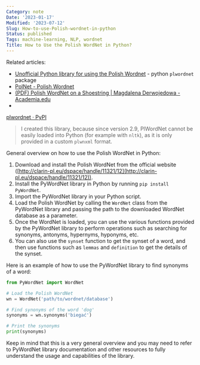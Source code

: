 ```yaml
---
Category: note
Date: '2023-01-17'
Modified: '2023-07-12'
Slug: How-to-use-Polish-wordnet-in-python
Status: published
Tags: machine-learning, NLP, wordnet
Title: How to Use the Polish WordNet in Python?
---
```

Related articles:

- [Unofficial Python library for using the Polish Wordnet](https://pythonawesome.com/unofficial-python-library-for-using-the-polish-wordnet/) - python
`plwordnet` package
- [PolNet - Polish Wordnet](http://ltc.amu.edu.pl/polnet/)
- [(PDF) Polish WordNet on a Shoestring | Magdalena Derwojedowa - Academia.edu](https://www.academia.edu/67032319/Polish_WordNet_on_a_Shoestring)
-

[plwordnet · PyPI](https://pypi.org/project/plwordnet/)
> I created this library, because since version 2.9, PlWordNet cannot be easily loaded into Python (for example with `nltk`), as it is only provided in a custom `plwnxml` format.

General overview on how to use the Polish WordNet in Python:

1. Download and install the Polish WordNet from the official website ([http://clarin-pl.eu/dspace/handle/11321/12](http://clarin-pl.eu/dspace/handle/11321/12)).
2. Install the PyWordNet library in Python by running `pip install PyWordNet`.
3. Import the PyWordNet library in your Python script.
4. Load the Polish WordNet by calling the `WordNet` class from the PyWordNet library and passing the path to the downloaded WordNet database as a parameter.
5. Once the WordNet is loaded, you can use the various functions provided by the PyWordNet library to perform operations such as searching for synonyms, antonyms, hypernyms, hyponyms, etc.
6. You can also use the `synset` function to get the synset of a word, and then use functions such as `lemmas` and `definition` to get the details of the synset.

Here is an example of how to use the PyWordNet library to find synonyms of a word:

```python
from PyWordNet import WordNet

# Load the Polish WordNet
wn = WordNet('path/to/wordnet/database')

# Find synonyms of the word 'dog'
synonyms = wn.synonyms('biegać')

# Print the synonyms
print(synonyms)

```

Keep in mind that this is a very general overview and you may need to refer to PyWordNet library documentation and other resources to fully understand the usage and capabilities of the library.
